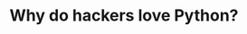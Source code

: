 ---
title: "Why do hackers love Python?"
the_date: "21/11/2019"
time: "10:55"
location: "Solidar'It"
talks:
    - title: "Regeneration of code woods by Ousmane Diallo"
      author: "Yannick Douanes"
    - title: "Masonite or when the world lets everything hang"
      author: "Salvatory Cugnot"
---